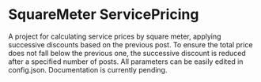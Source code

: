 # SquareMeter ServicePricing
 A project for calculating service prices by square meter, applying successive discounts based on the previous post. To ensure the total price does not fall below the previous one, the successive discount is reduced after a specified number of posts. All parameters can be easily edited in config.json. Documentation is currently pending.
